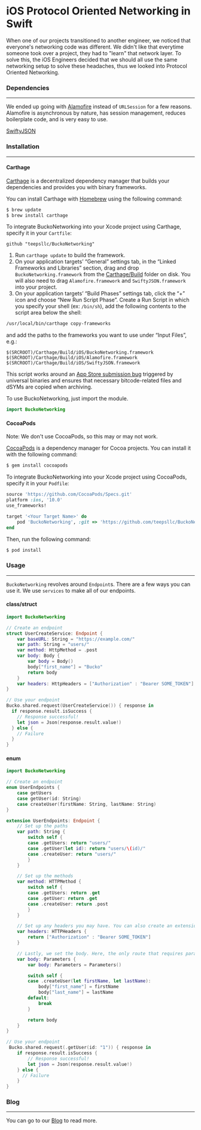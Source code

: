 # iOS Protocol Oriented Networking in Swift

When one of our projects transitioned to another engineer, we noticed that everyone's networking code was different. We didn't like that everytime someone took over a project, they had to "learn" that network layer. To solve this, the iOS Engineers decided that we should all use the same networking setup to solve these headaches, thus we looked into Protocol Oriented Networking.


### Dependencies
------

We ended up going with [Alamofire](https://github.com/Alamofire/Alamofire) instead of `URLSession` for a few reasons. Alamofire is asynchronous by nature, has session management, reduces boilerplate code, and is very easy to use.

[SwiftyJSON](https://github.com/SwiftyJSON/SwiftyJSON)

### Installation
------

#### Carthage

[Carthage](https://github.com/Carthage/Carthage) is a decentralized dependency manager that builds your dependencies and provides you with binary frameworks.

You can install Carthage with [Homebrew](http://brew.sh/) using the following command:

```bash
$ brew update
$ brew install carthage
```

To integrate BuckoNetworking into your Xcode project using Carthage, specify it in your `Cartfile`:

```ogdl
github "teepsllc/BuckoNetworking"
```

1. Run `carthage update` to build the framework.
1. On your application targets’ “General” settings tab, in the “Linked Frameworks and Libraries” section, drag and drop `BuckoNetworking.framework` from the [Carthage/Build]() folder on disk. You will also need to drag `Alamofire.framework` and `SwiftyJSON.framework` into your project.
1. On your application targets’ “Build Phases” settings tab, click the “+” icon and choose “New Run Script Phase”. Create a Run Script in which you specify your shell (ex: `/bin/sh`), add the following contents to the script area below the shell:

  ```sh
  /usr/local/bin/carthage copy-frameworks
  ```

  and add the paths to the frameworks you want to use under “Input Files”, e.g.:

  ```
  $(SRCROOT)/Carthage/Build/iOS/BuckoNetworking.framework
  $(SRCROOT)/Carthage/Build/iOS/Alamofire.framework
  $(SRCROOT)/Carthage/Build/iOS/SwiftyJSON.framework
  ```
  This script works around an [App Store submission bug](http://www.openradar.me/radar?id=6409498411401216) triggered by universal binaries and ensures that necessary bitcode-related files and dSYMs are copied when archiving.


To use BuckoNetworking, just import the module.

```swift
import BuckoNetworking
```

#### CocoaPods

Note: We don't use CocoaPods, so this may or may not work.

[CocoaPods](http://cocoapods.org) is a dependency manager for Cocoa projects. You can install it with the following command:

```bash
$ gem install cocoapods
```

To integrate BuckoNetworking into your Xcode project using CocoaPods, specify it in your `Podfile`:

```ruby
source 'https://github.com/CocoaPods/Specs.git'
platform :ios, '10.0'
use_frameworks!

target '<Your Target Name>' do
    pod 'BuckoNetworking', :git => 'https://github.com/teepsllc/BuckoNetworking.git'
end
```

Then, run the following command:

```bash
$ pod install
```

### Usage
------
`BuckoNetworking` revolves around `Endpoint`s. There are a few ways you can use it. We use `services` to make all of our endpoints.

#### class/struct

```swift
import BuckoNetworking

// Create an endpoint
struct UserCreateService: Endpoint {
    var baseURL: String = "https://example.com/"
    var path: String = "users/"
    var method: HttpMethod = .post
    var body: Body {
        var body = Body()
        body["first_name"] = "Bucko"
        return body
    }
    var headers: HttpHeaders = ["Authorization" : "Bearer SOME_TOKEN"]
}

// Use your endpoint
Bucko.shared.request(UserCreateService()) { response in
  if response.result.isSuccess {
    // Response successful!
    let json = Json(response.result.value!)
  } else {
    // Failure
  }
}

```

#### enum

```swift
import BuckoNetworking

// Create an endpoint
enum UserEndpoints {
    case getUsers
    case getUser(id: String)
    case createUser(firstName: String, lastName: String)
}

extension UserEndpoints: Endpoint {
    // Set up the paths
    var path: String {
        switch self {
        case .getUsers: return "users/"
        case .getUser(let id): return "users/\(id)/"
        case .createUser: return "users/"
        }
    }

    // Set up the methods
    var method: HTTPMethod {
        switch self {
        case .getUsers: return .get
        case .getUser: return .get
        case .createUser: return .post
        }
    }

    // Set up any headers you may have. You can also create an extension on `Endpoint` to set these globally.
    var headers: HTTPHeaders {
        return ["Authorization" : "Bearer SOME_TOKEN"]
    }

    // Lastly, we set the body. Here, the only route that requires parameters is create.
    var body: Parameters {
        var body: Parameters = Parameters()

        switch self {
        case .createUser(let firstName, let lastName):
            body["first_name"] = firstName
            body["last_name"] = lastName
        default:
            break
        }

        return body
    }
}

// Use your endpoint
 Bucko.shared.request(.getUser(id: "1")) { response in
    if response.result.isSuccess {
        // Response successful!
        let json = Json(response.result.value!)
    } else {
      // Failure
    }
}

```

### Blog
------

You can go to our [Blog](https://teeps.org/blog/2017/02/27/26-protocol-oriented-networking-in-swift) to read more.
